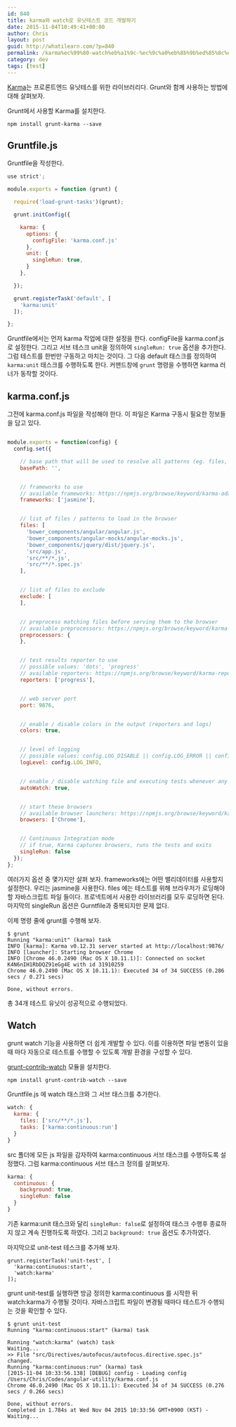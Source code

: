 ```yaml
---
id: 840
title: karma와 watch로 유닛테스트 코드 개발하기
date: 2015-11-04T10:49:41+00:00
author: Chris
layout: post
guid: http://whatilearn.com/?p=840
permalink: /karma%ec%99%80-watch%eb%a1%9c-%ec%9c%a0%eb%8b%9b%ed%85%8c%ec%8a%a4%ed%8a%b8-%ec%bd%94%eb%93%9c-%ea%b0%9c%eb%b0%9c%ed%95%98%ea%b8%b0/
category: dev
tags: [test]
---
```

[Karma](https://github.com/karma-runner/karma)는 프로론트엔드 유닛테스를 위한 라이브러리다. Grunt와 함께 사용하는 방법에 대해 살펴보자.

Grunt에서 사용할 Karma를 설치한다.

```
npm install grunt-karma --save
```

## Gruntfile.js

Gruntfile을 작성한다.

```javascript
use strict';

module.exports = function (grunt) {

  require('load-grunt-tasks')(grunt);

  grunt.initConfig({

    karma: {
      options: {
        configFile: 'karma.conf.js'
      },
      unit: {
        singleRun: true,
      }
    },

  });

  grunt.registerTask('default', [
    'karma:unit'
  ]);

};
```

Gruntfile에서는 먼저 karma 작업에 대한 설정을 한다. configFile을 karma.conf.js로 설정한다. 그리고 서브 테스크 unit을 정의하여 `singleRun: true` 옵션을 추가한다. 그럼 테스트를 한번만 구동하고 마치는 것이다. 그 다음 default 태스크를 정의하여 `karma:unit` 태스크를 수행하도록 한다. 커맨드창에 `grunt` 명령을 수행하면 karma 러너가 동작할 것이다.


## karma.conf.js

그전에 karma.conf.js 파일을 작성해야 한다. 이 파일은 Karma 구동시 필요한 정보들을 담고 있다.

```javascript

module.exports = function(config) {
  config.set({

    // base path that will be used to resolve all patterns (eg. files, exclude)
    basePath: '',


    // frameworks to use
    // available frameworks: https://npmjs.org/browse/keyword/karma-adapter
    frameworks: ['jasmine'],


    // list of files / patterns to load in the browser
    files: [
      'bower_components/angular/angular.js',
      'bower_components/angular-mocks/angular-mocks.js',
      'bower_components/jquery/dist/jquery.js',
      'src/app.js',
      'src/**/*.js',
      'src/**/*.spec.js'
    ],


    // list of files to exclude
    exclude: [
    ],


    // preprocess matching files before serving them to the browser
    // available preprocessors: https://npmjs.org/browse/keyword/karma-preprocessor
    preprocessors: {
    },


    // test results reporter to use
    // possible values: 'dots', 'progress'
    // available reporters: https://npmjs.org/browse/keyword/karma-reporter
    reporters: ['progress'],


    // web server port
    port: 9876,


    // enable / disable colors in the output (reporters and logs)
    colors: true,


    // level of logging
    // possible values: config.LOG_DISABLE || config.LOG_ERROR || config.LOG_WARN || config.LOG_INFO || config.LOG_DEBUG
    logLevel: config.LOG_INFO,


    // enable / disable watching file and executing tests whenever any file changes
    autoWatch: true,


    // start these browsers
    // available browser launchers: https://npmjs.org/browse/keyword/karma-launcher
    browsers: ['Chrome'],


    // Continuous Integration mode
    // if true, Karma captures browsers, runs the tests and exits
    singleRun: false
  });
};
```

여러가지 옵션 중 몇가지만 살펴 보자. frameworks에는 어떤 밸리데이터를 사용할지 설정한다. 우리는 jasmine을 사용한다. files 에는 테스트를 위해 브라우저가 로딩해야할 자바스크립트 파일 들이다. 프로넥트에서 사용한 라이브러리를 모두 로딩하면 된다. 마지막의 singleRun 옵션은 Gurntfile과 중복되지만 문제 없다.

이제 명령 줄에 grunt를 수행해 보자.

```
$ grunt
Running "karma:unit" (karma) task
INFO [karma]: Karma v0.12.31 server started at http://localhost:9876/
INFO [launcher]: Starting browser Chrome
INFO [Chrome 46.0.2490 (Mac OS X 10.11.1)]: Connected on socket K4N6nIH1RbDQZ91eGg4E with id 31910259
Chrome 46.0.2490 (Mac OS X 10.11.1): Executed 34 of 34 SUCCESS (0.286 secs / 0.271 secs)

Done, without errors.
```

총 34개 테스트 유닛이 성공적으로 수행되었다.

## Watch

grunt watch 기능을 사용하면 더 쉽게 개발할 수 있다. 이를 이용하면 파일 변동이 있을때 마다 자동으로 테스트를 수행할 수 있도록 개발 환경을 구성할 수 있다.

[grunt-contrib-watch](https://github.com/gruntjs/grunt-contrib-watch) 모듈을 설치한다.

```
npm install grunt-contrib-watch --save
```

Gruntfile.js 에 watch 태스크와 그 서브 태스크를 추가한다.

```javascript
watch: {
  karma: {
    files: ['src/**/*.js'],
    tasks: ['karma:continuous:run']
  }
}
```

src 폴더에 모든 js 파일을 감자하여 karma:continuous 서브 태스크를 수행하도록 설정했다. 그럼 karma:continuous 서브 태스크 정의를 살펴보자.

```javascript
karma: {
  continuous: {
    background: true,
    singleRun: false
  }
}
```

기존 karma:unit 태스크와 달리 `singleRun: false`로 설정하여 태스크 수행후 종료하지 않고 계속 진행하도록 하였다. 그리고 `background: true` 옵션도 추가하였다.

마지막으로 unit-test 테스크를 추가해 보자.

```
grunt.registerTask('unit-test', [
  'karma:continuous:start',
  'watch:karma'
]);
```

grunt unit-test를 실행하면 방금 정의한 karma:continuous 를 시작한 뒤 watch:karma가 수행될 것이다. 자바스크립트 파일이 변경될 때마다 테스트가 수행되는 것을 확인할 수 있다.

```
$ grunt unit-test
Running "karma:continuous:start" (karma) task

Running "watch:karma" (watch) task
Waiting...
>> File "src/Directives/autofocus/autofocus.directive.spec.js" changed.
Running "karma:continuous:run" (karma) task
[2015-11-04 10:33:56.138] [DEBUG] config - Loading config /Users/Chris/Codes/angular-utility/karma.conf.js
Chrome 46.0.2490 (Mac OS X 10.11.1): Executed 34 of 34 SUCCESS (0.276 secs / 0.266 secs)

Done, without errors.
Completed in 1.784s at Wed Nov 04 2015 10:33:56 GMT+0900 (KST) - Waiting...
```
